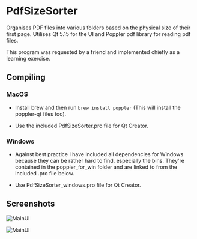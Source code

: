 # PdfSizeSorter
Organises PDF files into various folders based on the physical size of their first page. Utilises Qt 5.15 for the UI and Poppler pdf library for reading pdf files.

This program was requested by a friend and implemented chiefly as a learning exercise.



## Compiling

### MacOS

* Install brew and then run `brew install poppler` (This will install the poppler-qt files too).

* Use the included PdfSizeSorter.pro file for Qt Creator.

### Windows

* Against best practice I have included all dependencies for Windows because they can be rather hard to find, especially the bins. They're contained in the poppler\_for\_win folder and are linked to from the included .pro file below.

* Use PdfSizeSorter_windows.pro file for Qt Creator.



## Screenshots

![MainUI](https://github.com/annahowell/PdfSizeSorter/blob/master/images/PdfSizeSorter.png)

![MainUI](https://github.com/annahowell/PdfSizeSorter/blob/master/images/PdfSizeSorter_win.png)

